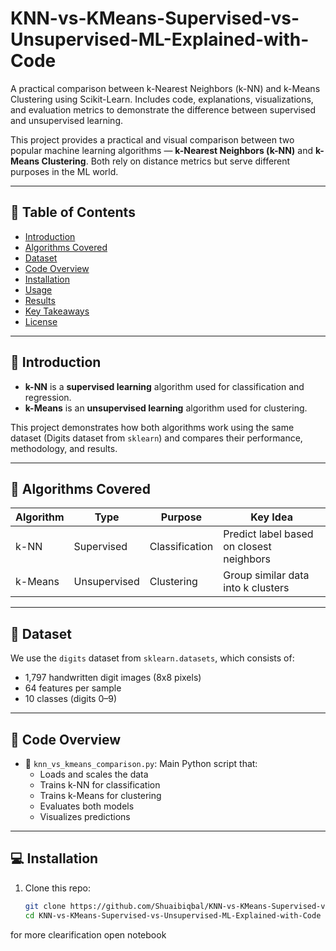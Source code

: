 # KNN-vs-KMeans-Supervised-vs-Unsupervised-ML-Explained-with-Code
A practical comparison between k-Nearest Neighbors (k-NN) and k-Means Clustering using Scikit-Learn. Includes code, explanations, visualizations, and evaluation metrics to demonstrate the difference between supervised and unsupervised learning.

This project provides a practical and visual comparison between two popular machine learning algorithms — **k-Nearest Neighbors (k-NN)** and **k-Means Clustering**. Both rely on distance metrics but serve different purposes in the ML world.

---

## 📌 Table of Contents

- [Introduction](#introduction)
- [Algorithms Covered](#algorithms-covered)
- [Dataset](#dataset)
- [Code Overview](#code-overview)
- [Installation](#installation)
- [Usage](#usage)
- [Results](#results)
- [Key Takeaways](#key-takeaways)
- [License](#license)

---

## 🧠 Introduction

- **k-NN** is a **supervised learning** algorithm used for classification and regression.
- **k-Means** is an **unsupervised learning** algorithm used for clustering.

This project demonstrates how both algorithms work using the same dataset (Digits dataset from `sklearn`) and compares their performance, methodology, and results.

---

## 📘 Algorithms Covered

| Algorithm   | Type              | Purpose            | Key Idea                                   |
|-------------|-------------------|--------------------|--------------------------------------------|
| k-NN        | Supervised        | Classification     | Predict label based on closest neighbors   |
| k-Means     | Unsupervised      | Clustering         | Group similar data into k clusters         |

---

## 📂 Dataset

We use the `digits` dataset from `sklearn.datasets`, which consists of:
- 1,797 handwritten digit images (8x8 pixels)
- 64 features per sample
- 10 classes (digits 0–9)

---

## 🧾 Code Overview

- 📁 `knn_vs_kmeans_comparison.py`: Main Python script that:
  - Loads and scales the data
  - Trains k-NN for classification
  - Trains k-Means for clustering
  - Evaluates both models
  - Visualizes predictions

---

## 💻 Installation

1. Clone this repo:
   ```bash
   git clone https://github.com/Shuaibiqbal/KNN-vs-KMeans-Supervised-vs-Unsupervised-ML-Explained-with-Code
   cd KNN-vs-KMeans-Supervised-vs-Unsupervised-ML-Explained-with-Code

for more clearification open notebook 
